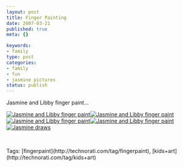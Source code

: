 ```yaml
--- 
layout: post
title: Finger Painting
date: 2007-03-21
published: true
meta: {}

keywords: 
- family
type: post
categories: 
- family
- fun
- jasmine pictures
status: publish
---
```



Jasmine and Libby finger paint…



[![Jasmine and Libby finger paint](http://media.eick.us/2011/05/426948044_0b2c856332_m.jpg)](http://www.flickr.com/photos/andreweick/426948044/)[![Jasmine and Libby finger paint](http://media.eick.us/2011/05/426948088_d6a21f908b_m.jpg)](http://www.flickr.com/photos/andreweick/426948088/)[![Jasmine and Libby finger paint](http://media.eick.us/2011/05/426948076_69290ddaa7_m.jpg)](http://www.flickr.com/photos/andreweick/426948076/)[![Jasmine and Libby finger paint](http://media.eick.us/2011/05/426948065_59bda2dfe8_m.jpg)](http://www.flickr.com/photos/andreweick/426948065/)[![Jasmine draws](http://media.eick.us/2011/05/426948028_c0c5dd6742_m.jpg)](http://www.flickr.com/photos/andreweick/426948028/)



 

<div class="bjtags">Tags: [fingerpaint](http://technorati.com/tag/fingerpaint), [kids+art](http://technorati.com/tag/kids+art)</div>

